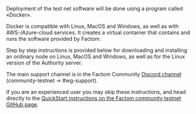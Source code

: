 Deployment of the test net software will be done using a program called «Docker».

Docker is compatible with Linux, MacOS and Windows, as well as with AWS-/Azure-cloud
services. It creates a virtual container that contains and runs the software provided by
Factom.

Step by step instructions is provided below for downloading and installing an ordinary
node on Linux, MacOS and Windows, as well as for the Linux version of the Authority
server.

The main support channel is in the Factom Community [Discord channel](https://discord.gg/q75MJGJ) (community-testnet -> #wg-support).

If you are an experienced user you may skip these instructions, and head directly to
the [QuickStart instructions on the Factom community testnet GitHub page](https://github.com/FactomProject/communitytestnet/blob/master/Quickstart.md).
